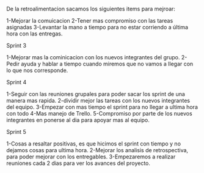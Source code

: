 

De la retroalimentacion sacamos los siguientes items para mejroar:

1-Mejorar la comuicacion
2-Tener mas compromiso con las tareas asignadas
3-Levantar la mano a tiempo para no estar corriendo a última hora con las entregas.

Sprint 3

1-Mejorar mas la cominicacion con los nuevos integrantes del grupo.
2-Pedir ayuda y hablar a tiempo cuando miremos que no vamos a llegar con lo que nos corresponde. 

Sprint 4

1-Seguir con las reuniones grupales para poder sacar los sprint de una manera mas rapida.
2-dividir mejor las tareas con los nuevos integrantes del equipo.
3-Empezar con mas tiempo el sprint para no llegar a ultima hora con todo
4-Mas manejo de Trello.
5-Compromiso por parte de los nuevos integrantes en ponerse al dia para apoyar mas al equipo.

Sprint 5

1-Cosas a resaltar positivas, es que hicimos el sprint con tiempo y no dejamos cosas para ultima hora.
2-Mejorar los analisis de retrospectiva, para poder mejorar con los entregables.
3-Empezaremos a realizar reuniones cada 2 dias para ver los avances del proyecto. 